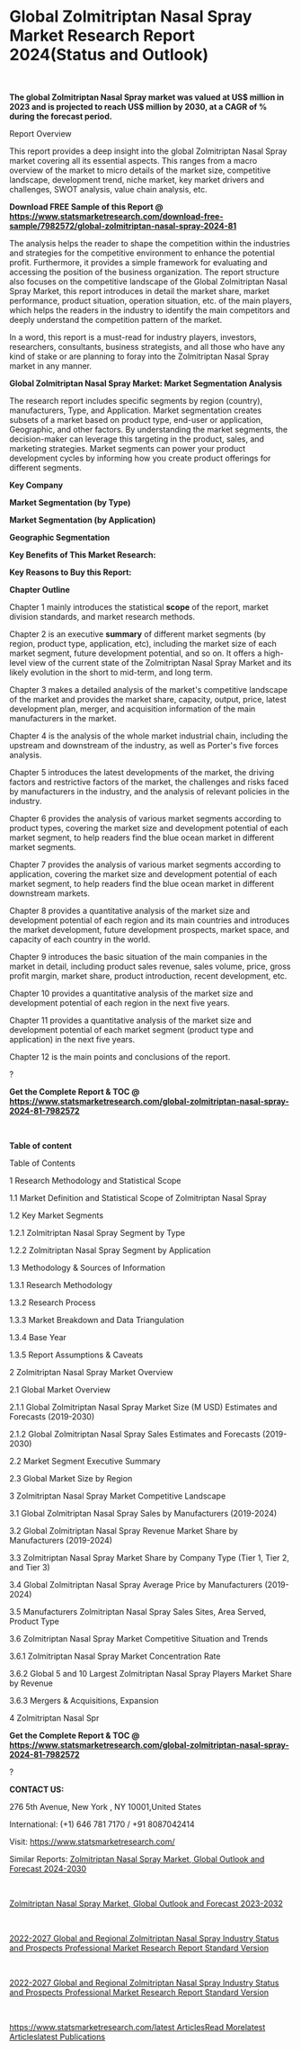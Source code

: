 <h1>Global Zolmitriptan Nasal Spray Market Research Report 2024(Status and Outlook)</h1><br/><p><strong>The global Zolmitriptan Nasal Spray market was valued at US$ million in 2023 and is projected to reach US$ million by 2030, at a <strong>CAGR</strong> of % during the forecast period.</strong></p>
 
 
 
 <p>Report Overview</p>
 
 
 
 <p>This report provides a deep insight into the global Zolmitriptan Nasal Spray market covering all its essential aspects. This ranges from a macro overview of the market to micro details of the market size, competitive landscape, development trend, niche market, key market drivers and challenges, SWOT analysis, value chain analysis, etc.</p>
 
 
 
 <p><strong>Download FREE Sample of this Report @ <a href="https://www.statsmarketresearch.com/download-free-sample/7982572/global-zolmitriptan-nasal-spray-2024-81">https://www.statsmarketresearch.com/download-free-sample/7982572/global-zolmitriptan-nasal-spray-2024-81</a></strong></p>
 
 
 
 <p>The analysis helps the reader to shape the competition within the industries and strategies for the competitive environment to enhance the potential profit. Furthermore, it provides a simple framework for evaluating and accessing the position of the business organization. The report structure also focuses on the competitive landscape of the Global Zolmitriptan Nasal Spray Market, this report introduces in detail the market share, market performance, product situation, operation situation, etc. of the main players, which helps the readers in the industry to identify the main competitors and deeply understand the competition pattern of the market.</p>
 
 
 
 <p>In a word, this report is a must-read for industry players, investors, researchers, consultants, business strategists, and all those who have any kind of stake or are planning to foray into the Zolmitriptan Nasal Spray market in any manner.</p>
 
 
 
 <p><strong>Global Zolmitriptan Nasal Spray Market: Market Segmentation Analysis</strong></p>
 
 
 
 <p>The research report includes specific segments by region (country), manufacturers, Type, and Application. Market segmentation creates subsets of a market based on product type, end-user or application, Geographic, and other factors. By understanding the market segments, the decision-maker can leverage this targeting in the product, sales, and marketing strategies. Market segments can power your product development cycles by informing how you create product offerings for different segments.</p>
 
 
 
 <p><strong>Key Company</strong></p>
 
 
 
 <p><strong>Market Segmentation (by Type)</strong></p>
 
 
 
 <p><strong>Market Segmentation (<strong>by Application</strong>)</strong></p>
 
 
 
 <p><strong>Geographic Segmentation</strong></p>
 
 
 
 <p><strong>Key Benefits of This Market Research:</strong></p>
 
 
 
 <p><strong>Key <strong>Reasons to Buy</strong> this Report:</strong></p>
 
 
 
 <p><strong>Chapter Outline</strong></p>
 
 
 
 <p>Chapter 1 mainly introduces the statistical <strong>scope</strong> of the report, market division standards, and market research methods.</p>
 
 
 
 <p>Chapter 2 is an executive <strong>summary</strong> of different market segments (by region, product type, application, etc), including the market size of each market segment, future development potential, and so on. It offers a high-level view of the current state of the Zolmitriptan Nasal Spray Market and its likely evolution in the short to mid-term, and long term.</p>
 
 
 
 <p>Chapter 3 makes a detailed analysis of the market&#39;s competitive landscape of the market and provides the market share, capacity, output, price, latest development plan, merger, and acquisition information of the main manufacturers in the market.</p>
 
 
 
 <p>Chapter 4 is the analysis of the whole market industrial chain, including the upstream and downstream of the industry, as well as Porter&#39;s five forces analysis.</p>
 
 
 
 <p>Chapter 5 introduces the latest developments of the market, the driving factors and restrictive factors of the market, the challenges and risks faced by manufacturers in the industry, and the analysis of relevant policies in the industry.</p>
 
 
 
 <p>Chapter 6 provides the analysis of various market segments according to product types, covering the market size and development potential of each market segment, to help readers find the blue ocean market in different market segments.</p>
 
 
 
 <p>Chapter 7 provides the analysis of various market segments according to application, covering the market size and development potential of each market segment, to help readers find the blue ocean market in different downstream markets.</p>
 
 
 
 <p>Chapter 8 provides a quantitative analysis of the market size and development potential of each region and its main countries and introduces the market development, future development prospects, market space, and capacity of each country in the world.</p>
 
 
 
 <p>Chapter 9 introduces the basic situation of the main companies in the market in detail, including product sales revenue, sales volume, price, gross profit margin, market share, product introduction, recent development, etc.</p>
 
 
 
 <p>Chapter 10 provides a quantitative analysis of the market size and development potential of each region in the next five years.</p>
 
 
 
 <p>Chapter 11 provides a quantitative analysis of the market size and development potential of each market segment (product type and application) in the next five years.</p>
 
 
 
 <p>Chapter 12 is the main points and conclusions of the report.</p>
 
 
 
 <p>? </p>
 
 
 
 <div><b>Get the Complete Report & TOC @ <a href="https://www.statsmarketresearch.com/global-zolmitriptan-nasal-spray-2024-81-7982572">https://www.statsmarketresearch.com/global-zolmitriptan-nasal-spray-2024-81-7982572</a></b></div>
 
 
 
 <p><br />
 
 <b>Table of content</b></p>
 
 
 
 <p>Table of Contents<br />
 
 1 Research Methodology and Statistical Scope<br />
 
 1.1 Market Definition and Statistical Scope of Zolmitriptan Nasal Spray<br />
 
 1.2 Key Market Segments<br />
 
 1.2.1 Zolmitriptan Nasal Spray Segment by Type<br />
 
 1.2.2 Zolmitriptan Nasal Spray Segment by Application<br />
 
 1.3 Methodology & Sources of Information<br />
 
 1.3.1 Research Methodology<br />
 
 1.3.2 Research Process<br />
 
 1.3.3 Market Breakdown and Data Triangulation<br />
 
 1.3.4 Base Year<br />
 
 1.3.5 Report Assumptions & Caveats<br />
 
 2 Zolmitriptan Nasal Spray Market Overview<br />
 
 2.1 Global Market Overview<br />
 
 2.1.1 Global Zolmitriptan Nasal Spray Market Size (M USD) Estimates and Forecasts (2019-2030)<br />
 
 2.1.2 Global Zolmitriptan Nasal Spray Sales Estimates and Forecasts (2019-2030)<br />
 
 2.2 Market Segment Executive Summary<br />
 
 2.3 Global Market Size by Region<br />
 
 3 Zolmitriptan Nasal Spray Market Competitive Landscape<br />
 
 3.1 Global Zolmitriptan Nasal Spray Sales by Manufacturers (2019-2024)<br />
 
 3.2 Global Zolmitriptan Nasal Spray Revenue Market Share by Manufacturers (2019-2024)<br />
 
 3.3 Zolmitriptan Nasal Spray Market Share by Company Type (Tier 1, Tier 2, and Tier 3)<br />
 
 3.4 Global Zolmitriptan Nasal Spray Average Price by Manufacturers (2019-2024)<br />
 
 3.5 Manufacturers Zolmitriptan Nasal Spray Sales Sites, Area Served, Product Type<br />
 
 3.6 Zolmitriptan Nasal Spray Market Competitive Situation and Trends<br />
 
 3.6.1 Zolmitriptan Nasal Spray Market Concentration Rate<br />
 
 3.6.2 Global 5 and 10 Largest Zolmitriptan Nasal Spray Players Market Share by Revenue<br />
 
 3.6.3 Mergers & Acquisitions, Expansion<br />
 
 4 Zolmitriptan Nasal Spr</p>
 
 
 
 <div><b>Get the Complete Report & TOC @ <a href="https://www.statsmarketresearch.com/global-zolmitriptan-nasal-spray-2024-81-7982572">https://www.statsmarketresearch.com/global-zolmitriptan-nasal-spray-2024-81-7982572</a></b></div>
 
 
 
 <p>? </p>
 
 
 
 <p><b>CONTACT US:</b><br />
 
 276 5th Avenue, New York , NY 10001,United States<br />
 
 International: (+1) 646 781 7170 / +91 8087042414<br />
 
 Visit: <a href="https://www.statsmarketresearch.com/">https://www.statsmarketresearch.com/</a><br />
 
 Similar Reports: <a href="https://www.statsmarketresearch.com/global-zolmitriptan-nasal-spray-2024-81-7982572">Zolmitriptan Nasal Spray Market, Global Outlook and Forecast 2024-2030</a><br />
 
 <br />
 
 <a href="https://www.statsmarketresearch.com/global-zolmitriptan-nasal-spray-2024-81-7982572">Zolmitriptan Nasal Spray Market, Global Outlook and Forecast 2023-2032</a><br />
 
 <br />
 
 <a href="https://www.statsmarketresearch.com/global-zolmitriptan-nasal-spray-2024-81-7982572">2022-2027 Global and Regional Zolmitriptan Nasal Spray Industry Status and Prospects Professional Market Research Report Standard Version</a><br />
 
 <br />
 
 <a href="https://www.statsmarketresearch.com/global-zolmitriptan-nasal-spray-2024-81-7982572">2022-2027 Global and Regional Zolmitriptan Nasal Spray Industry Status and Prospects Professional Market Research Report Standard Version</a><br />
 
 <br />
 
 <a href="https://gyeongbokgung.com">https://www.statsmarketresearch.com/</a><a href="https://hallyeomaritime.com">latest Articles</a><a href="https://jingwansa.com">Read More</a><a href="https://nguoiviet.jp/">latest Articles</a><a href="https://www.intelmarketresearch.com/">latest Publications</a></p>